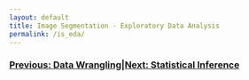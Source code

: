```yaml
---
layout: default
title: Image Segmentation - Exploratory Data Analysis
permalink: /is_eda/
---
```


### [Previous: Data Wrangling](https://cemalec.github.io/is_data_wrangling)|[Next: Statistical Inference](https://cemalec.github.io/is_statistical_inference)
